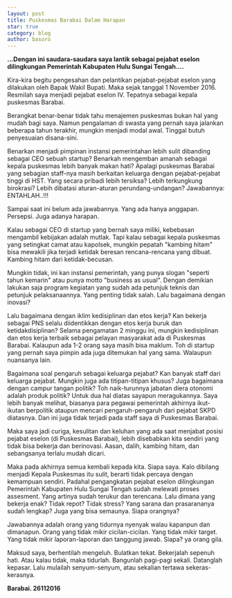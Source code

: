 ```yaml
---
layout: post
title: Puskesmas Barabai Dalam Harapan
star: true
category: blog
author: basoro
---
```


**...Dengan ini saudara-saudara saya lantik sebagai pejabat eselon dilingkungan Pemerintah Kabupaten Hulu Sungai Tengah....**

Kira-kira begitu pengesahan dan pelantikan pejabat-pejabat eselon yang dilakukan oleh Bapak Wakil Bupati. Maka sejak tanggal 1 November 2016. Resmilah saya menjadi pejabat eselon IV. Tepatnya sebagai kepala puskesmas Barabai.

Berangkat benar-benar tidak tahu menajemen puskesmas bukan hal yang mudah bagi saya. Namun pengalaman di swasta yang pernah saya jalankan beberapa tahun terakhir, mungkin menjadi modal awal. Tinggal butuh penyesuaian disana-sini.

Benarkan menjadi pimpinan instansi pemerintahan lebih sulit dibanding sebagai CEO sebuah startup? Benarkah mengemban amanah sebagai kepala puskesmas lebih banyak makan hati? Apalagi puskesmas Barabai yang sebagian staff-nya masih berkaitan keluarga dengan pejabat-pejabat tinggi di HST. Yang secara pribadi lebih tersiksa? Lebih terkungkung birokrasi? Lebih dibatasi aturan-aturan perundang-undangan? Jawabannya: ENTAHLAH..!!!

Sampai saat ini belum ada jawabannya. Yang ada hanya anggapan. Persepsi. Juga adanya harapan.

Kalau sebagai CEO di startup yang bernah saya miliki, kebebasan mengambil kebijakan adalah mutlak. Tapi kalau sebagai kepala puskesmas yang setingkat camat atau kapolsek, mungkin pepatah "kambing hitam" bisa mewakili jika terjadi ketidak beresan rencana-rencana yang dibuat. Kambing hitam dari ketidak-becusan.

Mungkin tidak, ini kan instansi pemerintah, yang punya slogan "seperti tahun kemarin" atau punya motto "business as usual". Dengan demikian lakukan saja program kegiatan yang sudah ada petunjuk teknis dan petunjuk pelaksanaannya. Yang penting tidak salah. Lalu bagaimana dengan inovasi?

Lalu bagaimana dengan iklim kedisiplinan dan etos kerja? Kan bekerja sebagai PNS selalu diidentikkan dengan etos kerja buruk dan ketidakdisiplinan? Selama pengamatan 2 minggu ini, mungkin kedisiplinan dan etos kerja terbaik sebagai pelayan masyarakat ada di Puskesmas Barabai. Kalaupun ada 1-2 orang saya masih bisa maklum. Toh di startup yang pernah saya pimpin ada juga ditemukan hal yang sama. Walaupun nuansanya lain.

Bagaimana soal pengaruh sebagai keluarga pejabat? Kan banyak staff dari keluarga pejabat. Mungkin juga ada titipan-titipan khusus? Juga bagaimana dengan campur tangan politik? Toh naik-turunnya jabatan diera otonomi adalah produk politik? Untuk dua hal diatas sayapun meragukannya. Saya lebih banyak melihat, biasanya para pegawai pemerintah akhirnya ikut-ikutan berpolitik ataupun mencari pengaruh-pengaruh dari pejabat SKPD diatasnya. Dan ini juga tidak terjadi pada staff saya di Puskesmas Barabai.

Maka saya jadi curiga, kesulitan dan keluhan yang ada saat menjabat posisi pejabat eselon (di Puskesmas Barabai), lebih disebabkan kita sendiri yang tidak bisa bekerja dan berinovasi. Aasan, dalih, kambing hitam, dan sebangsanya terlalu mudah dicari.

Maka pada akhirnya semua kembali kepada kita. Siapa saya. Kalo dibilang menjadi Kepala Puskesmas itu sulit, berarti tidak percaya dengan kemampuan sendiri. Padahal pengangkatan pejabat eselon dilingkungan Pemerintah Kabupaten Hulu Sungai Tengah sudah melewati proses assesment. Yang artinya sudah terukur dan terencana. Lalu dimana yang bekerja enak? Tidak repot? Tidak stress? Yang sarana dan prasarananya sudah lengkap? Juga yang bisa semaunya. Siapa orangnya?

Jawabannya adalah orang yang tidurnya nyenyak walau kapanpun dan dimanapun. Orang yang tidak mikir cicilan-cicilan. Yang tidak mikir target. Yang tidak mikir laporan-laporan dan tanggung jawab. Siapa? ya orang gila.

Maksud saya, berhentilah mengeluh. Bulatkan tekat. Bekerjalah sepenuh hati. Atau kalau tidak, maka tidurlah. Bangunlah pagi-pagi sekali. Datanglah kepasar. Lalu mulailah senyum-senyum, atau sekalian tertawa sekeras-kerasnya.

**Barabai. 26112016**
